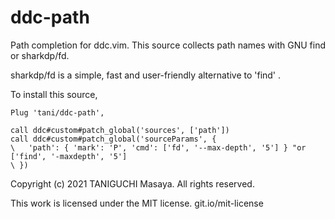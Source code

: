# ddc-path

Path completion for ddc.vim.
This source collects path names with GNU find or sharkdp/fd.

sharkdp/fd is a simple, fast and user-friendly alternative to 'find' .

To install this source,

```vim
Plug 'tani/ddc-path',

call ddc#custom#patch_global('sources', ['path'])
call ddc#custom#patch_global('sourceParams', {
\   'path': { 'mark': 'P', 'cmd': ['fd', '--max-depth', '5'] } "or ['find', '-maxdepth', '5']
\ })
```

Copyright (c) 2021 TANIGUCHI Masaya. All rights reserved.

This work is licensed under the MIT license.
git.io/mit-license
